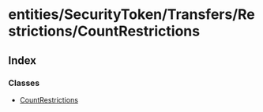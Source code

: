 # entities/SecurityToken/Transfers/Restrictions/CountRestrictions

## Index

### Classes

* [CountRestrictions]()

